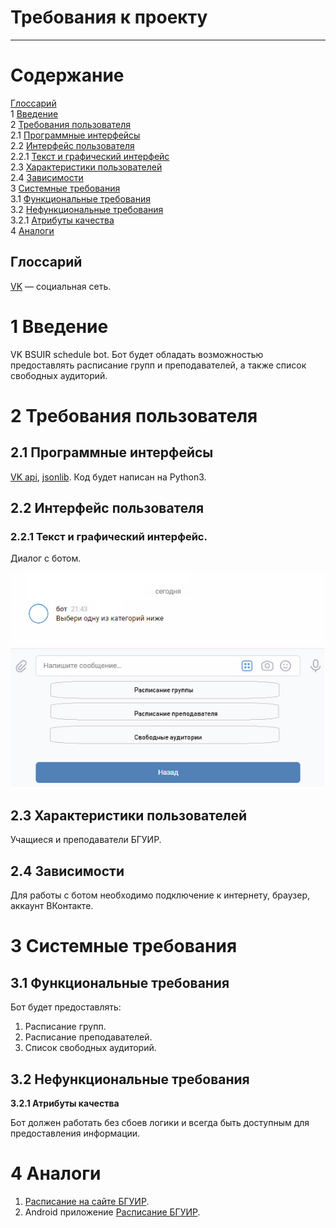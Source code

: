 
# Требования к проекту

---

# Содержание
  [Глоссарий](#glossary)  
1 [Введение](#intro)  
2 [Требования пользователя](#user_requirements)  
2.1 [Программные интерфейсы](#program_interfaces)  
2.2 [Интерфейс пользователя](#user_interface)  
2.2.1 [Текст и графический интерфейс](#UI)   
2.3 [Характеристики пользователей](#user)  
2.4 [Зависимости](#dependencies)    
3 [Системные требования](#system_requirements)  
3.1 [Функциональные требования](#functional_requirements)  
3.2 [Нефункциональные требования](#non_functional_requirements)  
3.2.1 [Атрибуты качества](#quality_attributes)   
4 [Аналоги](#analogs)

<a name="glossary"/>

## Глоссарий
[VK](http://vk.com) — социальная сеть.

<a name="intro"/>

# 1 Введение

VK BSUIR schedule bot. Бот будет обладать возможностью предоставлять расписание групп и преподавателей, а также список свободных аудиторий.

<a name="user_requirements"/>

# 2 Требования пользователя 

<a name="program_interfaces"/>

## 2.1 Программные интерфейсы
[VK api](https://pypi.org/project/vk-api/), [jsonlib](https://docs.python.org/3/library/json.html). Код будет написан на Python3. 

<a name="user_interface"/>

## 2.2 Интерфейс пользователя

<a name="UI"/>

### 2.2.1 Текст и графический интерфейс. 

Диалог с ботом.

![GitHub Logo](/Mockups/UI.jpg)

<a name="user"/>

## 2.3 Характеристики пользователей
Учащиеся и преподаватели БГУИР.

<a name="dependencies"/>

## 2.4 Зависимости
Для работы с ботом необходимо подключение к интернету, браузер, аккаунт ВКонтакте.

<a name="system_requirements"/>

# 3 Системные требования

<a name="functional_requirements"/>

## 3.1 Функциональные требования
Бот будет предоставлять:
1. Расписание групп.
2. Расписание преподавателей.
3. Список свободных аудиторий.

<a name="non_functional_requirements"/>

## 3.2 Нефункциональные требования

<a name="quality_attributes"/>

**3.2.1 Атрибуты качества**

Бот должен работать без сбоев логики и всегда быть доступным для предоставления информации.

<a name="analogs"/>

# 4 Аналоги
1. [Расписание на сайте БГУИР](https://iis.bsuir.by/schedule).
2. Android приложение [Расписание БГУИР](https://play.google.com/store/apps/details?id=com.bakan.universchedule&hl=ru).

